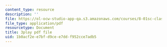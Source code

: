 ```yaml
---
content_type: resource
description: ''
file: https://ol-ocw-studio-app-qa.s3.amazonaws.com/courses/8-01sc-classical-mechanics-fall-2016/1b0acf2ee7bfd9cee7ddf952cce7adb5_NCCzjtqZ28M.pdf
file_type: application/pdf
resourcetype: Document
title: 3play pdf file
uid: 1b0acf2e-e7bf-d9ce-e7dd-f952cce7adb5
---
```


